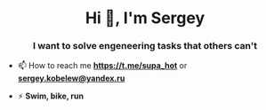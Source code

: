<h1 align="center">Hi 👋, I'm Sergey</h1>
<h3 align="center">I want to solve engeneering tasks that others can't</h3>

- 📫 How to reach me **https://t.me/supa_hot** or **sergey.kobelew@yandex.ru**

- ⚡ **Swim, bike, run**



